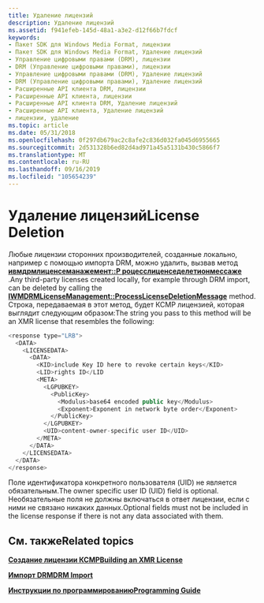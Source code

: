 ```yaml
---
title: Удаление лицензий
description: Удаление лицензий
ms.assetid: f941efeb-145d-48a1-a3e2-d12f66b7fdcf
keywords:
- Пакет SDK для Windows Media Format, лицензии
- Пакет SDK для Windows Media Format, Удаление лицензий
- Управление цифровыми правами (DRM), лицензии
- DRM (Управление цифровыми правами), лицензии
- Управление цифровыми правами (DRM), Удаление лицензий
- DRM (Управление цифровыми правами), Удаление лицензий
- Расширенные API клиента DRM, лицензии
- Расширенные API клиента, лицензии
- Расширенные API клиента DRM, Удаление лицензий
- Расширенные API клиента, Удаление лицензий
- лицензии, удаление
ms.topic: article
ms.date: 05/31/2018
ms.openlocfilehash: 0f297db679ac2c8afe2c836d032fa045d6955665
ms.sourcegitcommit: 2d531328b6ed82d4ad971a45a5131b430c5866f7
ms.translationtype: MT
ms.contentlocale: ru-RU
ms.lasthandoff: 09/16/2019
ms.locfileid: "105654239"
---
```

# <a name="license-deletion"></a><span data-ttu-id="d448c-114">Удаление лицензий</span><span class="sxs-lookup"><span data-stu-id="d448c-114">License Deletion</span></span>

<span data-ttu-id="d448c-115">Любые лицензии сторонних производителей, созданные локально, например с помощью импорта DRM, можно удалить, вызвав метод [**ивмдрмлиценсеманажемент::P роцесслиценседелетионмессаже**](iwmdrmlicensemanagement-processlicensedeletionmessage.md) .</span><span class="sxs-lookup"><span data-stu-id="d448c-115">Any third-party licenses created locally, for example through DRM import, can be deleted by calling the [**IWMDRMLicenseManagement::ProcessLicenseDeletionMessage**](iwmdrmlicensemanagement-processlicensedeletionmessage.md) method.</span></span> <span data-ttu-id="d448c-116">Строка, передаваемая в этот метод, будет КСМР лицензией, которая выглядит следующим образом:</span><span class="sxs-lookup"><span data-stu-id="d448c-116">The string you pass to this method will be an XMR license that resembles the following:</span></span>


```C++
<response type="LRB">
  <DATA>
    <LICENSEDATA>
      <DATA>
        <KID>include Key ID here to revoke certain keys</KID>
        <LID>rights ID</LID
        <META>
          <LGPUBKEY>
            <PublicKey>
              <Modulus>base64 encoded public key</Modulus>
              <Exponent>Exponent in network byte order</Exponent>
            </PublicKey>
          </LGPUBKEY>
          <UID>content-owner-specific user ID</UID>
        </META>
      </DATA>
    </LICENSEDATA>
  </DATA>
</response>
```



<span data-ttu-id="d448c-117">Поле идентификатора конкретного пользователя (UID) не является обязательным.</span><span class="sxs-lookup"><span data-stu-id="d448c-117">The owner specific user ID (UID) field is optional.</span></span> <span data-ttu-id="d448c-118">Необязательные поля не должны включаться в ответ лицензии, если с ними не связано никаких данных.</span><span class="sxs-lookup"><span data-stu-id="d448c-118">Optional fields must not be included in the license response if there is not any data associated with them.</span></span>

## <a name="related-topics"></a><span data-ttu-id="d448c-119">См. также</span><span class="sxs-lookup"><span data-stu-id="d448c-119">Related topics</span></span>

<dl> <dt>

[<span data-ttu-id="d448c-120">**Создание лицензии КСМР**</span><span class="sxs-lookup"><span data-stu-id="d448c-120">**Building an XMR License**</span></span>](building-an-xmr-license.md)
</dt> <dt>

[<span data-ttu-id="d448c-121">**Импорт DRM**</span><span class="sxs-lookup"><span data-stu-id="d448c-121">**DRM Import**</span></span>](drm-import.md)
</dt> <dt>

[<span data-ttu-id="d448c-122">**Инструкции по программированию**</span><span class="sxs-lookup"><span data-stu-id="d448c-122">**Programming Guide**</span></span>](drm-programming-guide.md)
</dt> </dl>

 

 




